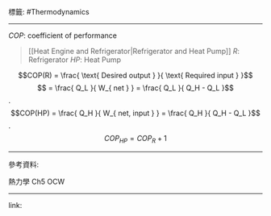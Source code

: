 標籤: #Thermodynamics 

---

$COP$: coefficient of performance

> [[Heat Engine and Refrigerator|Refrigerator and Heat Pump]]
> $R$: Refrigerator
> $HP$: Heat Pump

$$COP(R) = \frac{ \text{ Desired output } }{ \text{ Required input } }$$
$$ = \frac{ Q_L }{ W_{ net } } = \frac{ Q_L }{ Q_H - Q_L }$$
.
$$COP(HP) = \frac{ Q_H }{ W_{ net, input } } = \frac{ Q_H }{ Q_H - Q_L }$$
.
$$COP_{ HP } = COP_{ R } + 1$$

---

參考資料:

熱力學 Ch5 OCW

---

link:

